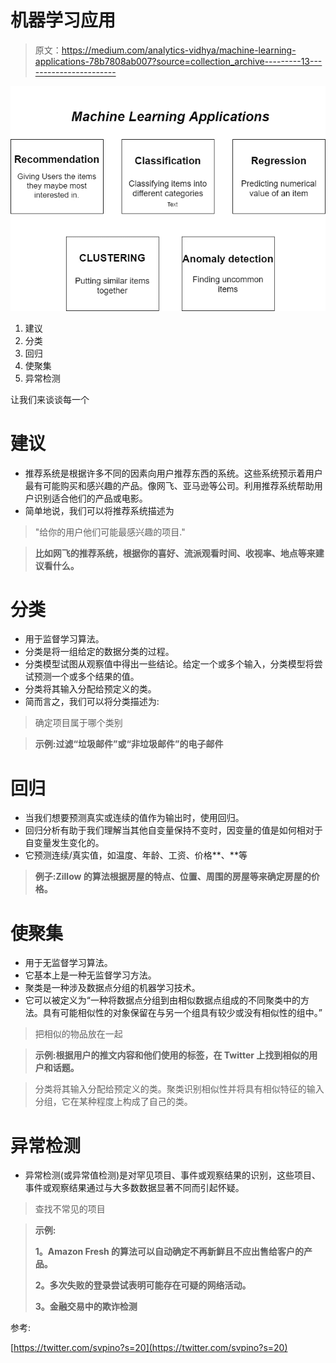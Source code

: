 # 机器学习应用

> 原文：<https://medium.com/analytics-vidhya/machine-learning-applications-78b7808ab007?source=collection_archive---------13----------------------->

![](img/78de9bd0346ff55ef0d064a42ae35c55.png)

1.  建议
2.  分类
3.  回归
4.  使聚集
5.  异常检测

让我们来谈谈每一个

# 建议

*   推荐系统是根据许多不同的因素向用户推荐东西的系统。这些系统预示着用户最有可能购买和感兴趣的产品。像网飞、亚马逊等公司。利用推荐系统帮助用户识别适合他们的产品或电影。
*   简单地说，我们可以将推荐系统描述为

> "给你的用户他们可能最感兴趣的项目."

> **比如网飞的推荐系统，根据你的喜好、流派观看时间、收视率、地点等来建议看什么。**

# 分类

*   用于监督学习算法。
*   分类是将一组给定的数据分类的过程。
*   分类模型试图从观察值中得出一些结论。给定一个或多个输入，分类模型将尝试预测一个或多个结果的值。
*   分类将其输入分配给预定义的类。
*   简而言之，我们可以将分类描述为:

> 确定项目属于哪个类别

> **示例:过滤“垃圾邮件”或“非垃圾邮件”的电子邮件**

# 回归

*   当我们想要预测真实或连续的值作为输出时，使用回归。
*   回归分析有助于我们理解当其他自变量保持不变时，因变量的值是如何相对于自变量发生变化的。
*   它预测连续/真实值，如温度、年龄、工资、价格**、**等

> **例子:Zillow 的算法根据房屋的特点、位置、周围的房屋等来确定房屋的价格。**

# 使聚集

*   用于无监督学习算法。
*   它基本上是一种无监督学习方法。
*   聚类是一种涉及数据点分组的机器学习技术。
*   它可以被定义为“一种将数据点分组到由相似数据点组成的不同聚类中的方法。具有可能相似性的对象保留在与另一个组具有较少或没有相似性的组中。”

> 把相似的物品放在一起

> **示例:根据用户的推文内容和他们使用的标签，在 Twitter 上找到相似的用户和话题。**

> 分类将其输入分配给预定义的类。聚类识别相似性并将具有相似特征的输入分组，它在某种程度上构成了自己的类。

# 异常检测

*   异常检测(或异常值检测)是对罕见项目、事件或观察结果的识别，这些项目、事件或观察结果通过与大多数数据显著不同而引起怀疑。

> 查找不常见的项目

> **示例:**
> 
> **1。Amazon Fresh 的算法可以自动确定不再新鲜且不应出售给客户的产品。**
> 
> **2。多次失败的登录尝试表明可能存在可疑的网络活动。**
> 
> **3。金融交易中的欺诈检测**

参考:

[https://twitter.com/svpino?s=20](https://twitter.com/svpino?s=20)